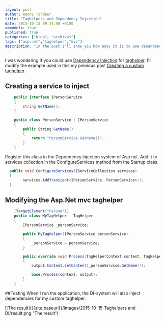 ```yaml
---
layout: post
author: Kenny Tordeur
title: "Taghelpers and Dependency Injection"
date: 2015-10-15 09:14:00 +0100
comments: true
published: true
categories: ["blog", "archives"]
tags: ["asp.net","taghelper","mvc"]
description: "In the post I'll show you how easy it is to use dependency injection in an Asp.net mvc taghelper."
---
```


I was wondering if you could use [Dependency Injection](https://en.wikipedia.org/wiki/Dependency_injection "Dependency Injection") for [taghelper](http://docs.asp.net/projects/mvc/en/latest/views/tag-helpers/intro.html "What are taghelpers?"). I'll modify the example used in this my previous post [Creating a custom taghelper]({{site.baseurl}}/post/2015/10/14/creating-a-custom-taghelper "Creating a custom taghelper").

## Creating a service to inject
```csharp
    public interface IPersonService
    {
        string GetName();
    }

    public class PersonService : IPersonService
    {
        public String GetName()
        {
            return "PersonService.GetName()";
        }
    }
```

Register this class in the Dependency Injection system of Asp.net. Add it to services collection in the ConfigureServices method from the Startup class.

```csharp
  public void ConfigureServices(IServiceCollection services)
  {
        services.AddTransient<IPersonService, PersonService>();
  }
```

## Modifying the Asp.Net mvc taghelper
```csharp
    [TargetElement("Person")]
    public class MyTagHelper : TagHelper
    {
        IPersonService _personService;

        public MyTagHelper(IPersonService personService)
        {
            _personService = personService;
        }

        public override void Process(TagHelperContext context, TagHelperOutput output)
        {
            output.Content.SetContent(_personService.GetName());

            base.Process(context, output);
        }
    }
```

##Testing
When I run the application, the DI-system will also inject dependencies for my custom taghelper.

![The result]({{site.baseurl}}/images/2015-10-15-Taghelpers and DI/result.png "The result")



